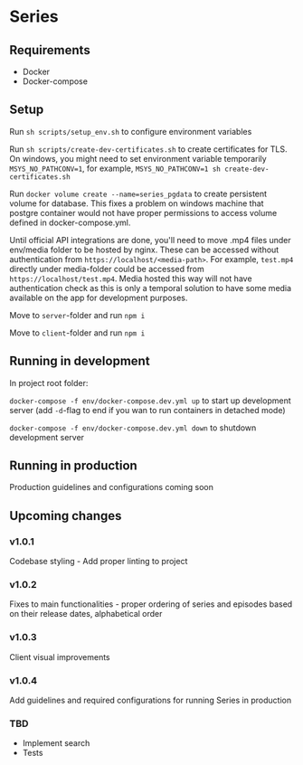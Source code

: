 # Series

## Requirements

- Docker
- Docker-compose

## Setup

Run `sh scripts/setup_env.sh` to configure environment variables

Run `sh scripts/create-dev-certificates.sh` to create certificates for TLS. On windows, you might need to set environment variable temporarily `MSYS_NO_PATHCONV=1`, for example, `MSYS_NO_PATHCONV=1 sh create-dev-certificates.sh`

Run `docker volume create --name=series_pgdata` to create persistent volume for database. This fixes a problem on windows machine that postgre container would not have proper permissions to access volume defined in docker-compose.yml.

Until official API integrations are done, you'll need to move .mp4 files under env/media folder to be hosted by nginx. These can be accessed without authentication from `https://localhost/<media-path>`. For example, `test.mp4` directly under media-folder could be accessed from `https://localhost/test.mp4`. Media hosted this way will not have authentication check as this is only a temporal solution to have some media available on the app for development purposes.

Move to `server`-folder and run `npm i`

Move to `client`-folder and run `npm i`

## Running in development

In project root folder:

`docker-compose -f env/docker-compose.dev.yml up` to start up development server (add `-d`-flag to end if you wan to run containers in detached mode)

`docker-compose -f env/docker-compose.dev.yml down` to shutdown development server

## Running in production

Production guidelines and configurations coming soon

## Upcoming changes

### v1.0.1

Codebase styling - Add proper linting to project

### v1.0.2

Fixes to main functionalities - proper ordering of series and episodes based on their release dates, alphabetical order

### v1.0.3

Client visual improvements

### v1.0.4

Add guidelines and required configurations for running Series in production

### TBD

- Implement search
- Tests
